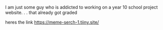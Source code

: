 I am just some guy who is addicted to working on a year 10 school project website. . . that already got graded

heres the link
https://meme-serch-1.tiiny.site/
